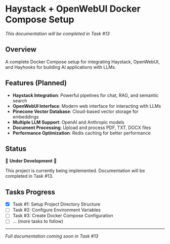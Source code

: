 # Haystack + OpenWebUI Docker Compose Setup

_This documentation will be completed in Task #13_

## Overview

A complete Docker Compose setup for integrating Haystack, OpenWebUI, and Hayhooks for building AI applications with LLMs.

## Features (Planned)

- **Haystack Integration**: Powerful pipelines for chat, RAG, and semantic search
- **OpenWebUI Interface**: Modern web interface for interacting with LLMs
- **Pinecone Vector Database**: Cloud-based vector storage for embeddings
- **Multiple LLM Support**: OpenAI and Anthropic models
- **Document Processing**: Upload and process PDF, TXT, DOCX files
- **Performance Optimization**: Redis caching for better performance

## Status

🚧 **Under Development** 🚧

This project is currently being implemented. Documentation will be completed in Task #13.

## Tasks Progress

- [x] Task #1: Setup Project Directory Structure
- [ ] Task #2: Configure Environment Variables
- [ ] Task #3: Create Docker Compose Configuration
- [ ] ... (more tasks to follow)

---

_Full documentation coming soon in Task #13_
